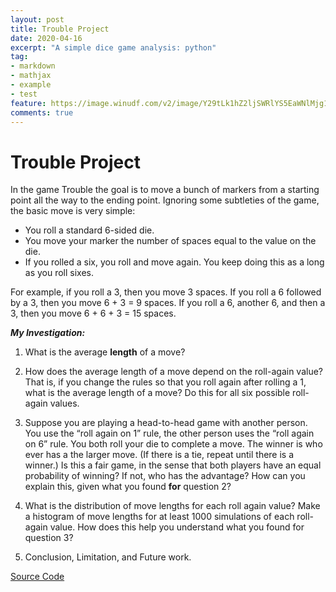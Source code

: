 ```yaml
---
layout: post
title: Trouble Project
date: 2020-04-16
excerpt: "A simple dice game analysis: python"
tag:
- markdown 
- mathjax
- example
- test
feature: https://image.winudf.com/v2/image/Y29tLk1hZ2ljSWRlYS5EaWNlMjg1X3NjcmVlbnNob3RzXzBfYTBjNzIxZmI/screen-0.jpg?fakeurl=1&type=.jpg
comments: true
---
```


# Trouble Project

In the game Trouble the goal is to move a bunch of markers from a starting point all the way to
the ending point. Ignoring some subtleties of the game, the basic move is very simple:
- You roll a standard 6-sided die.
- You move your marker the number of spaces equal to the value on the die.
- If you rolled a six, you roll and move again. You keep doing this as a long as you roll sixes.

For example, if you roll a 3, then you move 3 spaces. If you roll a 6 followed by a 3, then you move
6 + 3 = 9 spaces. If you roll a 6, another 6, and then a 3, then you move 6 + 6 + 3 = 15 spaces.

***My Investigation:*** 

1) What is the average **length** of a move?

2) How does the average length of a move depend on the roll-again value? That is, if you change the rules so that you roll again after rolling a 1, what is the average length of a move? 
Do this for all six possible roll-again values.

3) Suppose you are playing a head-to-head game with another person. You use the “roll again on 1” rule, the other person uses the “roll again on 6” rule.
You both roll your die to complete a move. The winner is who ever has a the larger move. (If there is a tie, repeat until there is a winner.) Is this a fair game, in the sense that
both players have an equal probability of winning? 
If not, who has the advantage? How can you explain this, given what you found **for** question 2? 

4) What is the distribution of move lengths for each roll again value? Make a histogram of move lengths
for at least 1000 simulations of each roll-again value. How does this help you understand what you found for question 3?

5) Conclusion, Limitation, and Future work.

<div markdown="0"><a href="https://github.com/gurungkshitij/Troubleproject/blob/master/trouble_project_kshitij.py" class="btn btn-success">Source Code</a></div>


